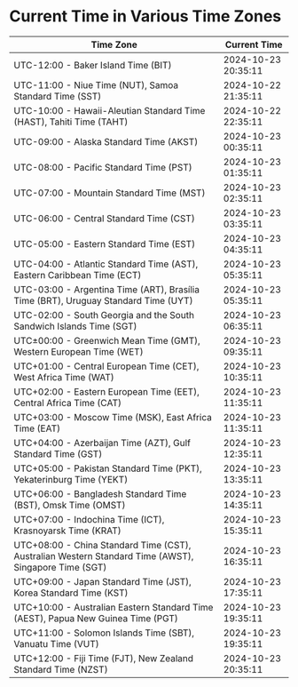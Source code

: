 # Current Time in Various Time Zones

| Time Zone | Current Time |
|-----------|--------------|
| UTC-12:00 - Baker Island Time (BIT) | 2024-10-23 20:35:11 |
| UTC-11:00 - Niue Time (NUT), Samoa Standard Time (SST) | 2024-10-22 21:35:11 |
| UTC-10:00 - Hawaii-Aleutian Standard Time (HAST), Tahiti Time (TAHT) | 2024-10-22 22:35:11 |
| UTC-09:00 - Alaska Standard Time (AKST) | 2024-10-23 00:35:11 |
| UTC-08:00 - Pacific Standard Time (PST) | 2024-10-23 01:35:11 |
| UTC-07:00 - Mountain Standard Time (MST) | 2024-10-23 02:35:11 |
| UTC-06:00 - Central Standard Time (CST) | 2024-10-23 03:35:11 |
| UTC-05:00 - Eastern Standard Time (EST) | 2024-10-23 04:35:11 |
| UTC-04:00 - Atlantic Standard Time (AST), Eastern Caribbean Time (ECT) | 2024-10-23 05:35:11 |
| UTC-03:00 - Argentina Time (ART), Brasília Time (BRT), Uruguay Standard Time (UYT) | 2024-10-23 05:35:11 |
| UTC-02:00 - South Georgia and the South Sandwich Islands Time (SGT) | 2024-10-23 06:35:11 |
| UTC±00:00 - Greenwich Mean Time (GMT), Western European Time (WET) | 2024-10-23 09:35:11 |
| UTC+01:00 - Central European Time (CET), West Africa Time (WAT) | 2024-10-23 10:35:11 |
| UTC+02:00 - Eastern European Time (EET), Central Africa Time (CAT) | 2024-10-23 11:35:11 |
| UTC+03:00 - Moscow Time (MSK), East Africa Time (EAT) | 2024-10-23 11:35:11 |
| UTC+04:00 - Azerbaijan Time (AZT), Gulf Standard Time (GST) | 2024-10-23 12:35:11 |
| UTC+05:00 - Pakistan Standard Time (PKT), Yekaterinburg Time (YEKT) | 2024-10-23 13:35:11 |
| UTC+06:00 - Bangladesh Standard Time (BST), Omsk Time (OMST) | 2024-10-23 14:35:11 |
| UTC+07:00 - Indochina Time (ICT), Krasnoyarsk Time (KRAT) | 2024-10-23 15:35:11 |
| UTC+08:00 - China Standard Time (CST), Australian Western Standard Time (AWST), Singapore Time (SGT) | 2024-10-23 16:35:11 |
| UTC+09:00 - Japan Standard Time (JST), Korea Standard Time (KST) | 2024-10-23 17:35:11 |
| UTC+10:00 - Australian Eastern Standard Time (AEST), Papua New Guinea Time (PGT) | 2024-10-23 19:35:11 |
| UTC+11:00 - Solomon Islands Time (SBT), Vanuatu Time (VUT) | 2024-10-23 19:35:11 |
| UTC+12:00 - Fiji Time (FJT), New Zealand Standard Time (NZST) | 2024-10-23 20:35:11 |
